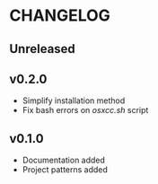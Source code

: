 # CHANGELOG

## Unreleased

## v0.2.0

- Simplify installation method
- Fix bash errors on _osxcc.sh_ script

## v0.1.0

- Documentation added
- Project patterns added
